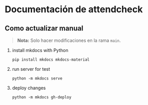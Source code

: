 # Documentación de attendcheck

## Como actualizar manual
> **Nota:** Solo hacer modificaciones en la rama `main`.

1. install mkdocs with Python

    `pip install mkdocs mkdocs-material`

2. run server for test

    `python -m mkdocs serve`

3. deploy changes

    `python -m mkdocs gh-deploy`